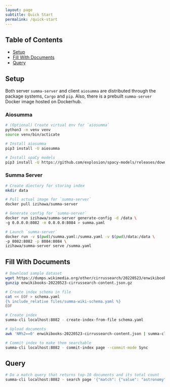 ```yaml
---
layout: page
subtitle: Quick Start
permalink: /quick-start
---
```

## Table of Contents
- [Setup](#setup)
- [Fill With Documents](#fill)
- [Query](#query)

## Setup <a name="setup"></a>
Both server `summa-server` and client `aiosumma` are distributed through the package systems, `Cargo` and `pip`.
Also, there is a prebuilt `summa-server` Docker image hosted on Dockerhub.

### Aiosumma

```bash
# (Optional) Create virtual env for `aiosumma`
python3 -m venv venv
source venv/bin/acticate

# Install aiosumma
pip3 install -U aiosumma

# Install spaCy models
pip3 install -U https://github.com/explosion/spacy-models/releases/download/en_core_web_sm-3.3.0/en_core_web_sm-3.3.0-py3-none-any.whl
```

### Summa Server

```bash
# Create diectory for storing index
mkdir data

# Pull actual image for `summa-server`
docker pull izihawa/summa-server

# Generate config for `summa-server`
docker run izihawa/summa-server generate-config -d /data \
-g 0.0.0.0:8082 -m 0.0.0.0:8084 > summa.yaml

# Launch `summa-server`
docker run -v $(pwd)/summa.yaml:/summa.yaml -v $(pwd)/data:/data \
-p 8082:8082 -p 8084:8084 \
izihawa/summa-server serve /summa.yaml
```

## Fill With Documents <a name="fill"></a>
```bash
# Download sample dataset
wget https://dumps.wikimedia.org/other/cirrussearch/20220523/enwikibooks-20220523-cirrussearch-content.json.gz
gunzip enwikibooks-20220523-cirrussearch-content.json.gz

# Create index schema in file
cat << EOF > schema.yaml
{% include_relative files/summa-wiki-schema.yaml %}
EOF

# Create index
summa-cli localhost:8082 - create-index-from-file schema.yaml

# Upload documents
awk 'NR%2==0' enwikibooks-20220523-cirrussearch-content.json | summa-cli localhost:8082 - index-document-stream page

# Commit index to make them searchable
summa-cli localhost:8082 - commit-index page --commit-mode Sync
```
## Query <a name="query"></a>
```bash
# Do a match query that returns top-10 documents and its total count
summa-cli localhost:8082 - search page '{"match": {"value": "astronomy"}}' '[{"top_docs": {"limit": 10}}, {"count": {}}]'
```